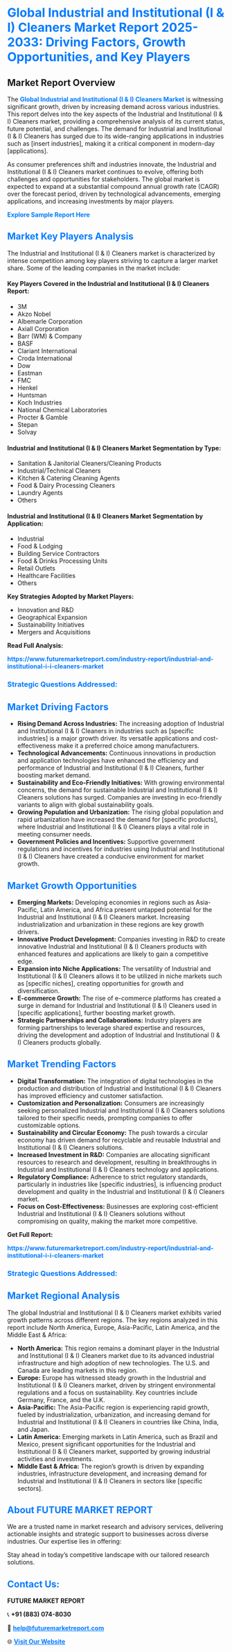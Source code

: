 <h1 style="color: #007BFF;">Global Industrial and Institutional (I & I) Cleaners Market Report 2025-2033: Driving Factors, Growth Opportunities, and Key Players</h1>

<section id="overview">
<h2>Market Report Overview</h2>
<p>The <a href="https://www.futuremarketreport.com/industry-report/industrial-and-institutional-i-i-cleaners-market" style="color: #007BFF; text-decoration: none;"><strong>Global Industrial and Institutional (I & I) Cleaners Market</strong></a> is witnessing significant growth, driven by increasing demand across various industries. This report delves into the key aspects of the Industrial and Institutional (I & I) Cleaners market, providing a comprehensive analysis of its current status, future potential, and challenges. The demand for Industrial and Institutional (I & I) Cleaners has surged due to its wide-ranging applications in industries such as [insert industries], making it a critical component in modern-day [applications].</p>
<p>As consumer preferences shift and industries innovate, the Industrial and Institutional (I & I) Cleaners market continues to evolve, offering both challenges and opportunities for stakeholders. The global market is expected to expand at a substantial compound annual growth rate (CAGR) over the forecast period, driven by technological advancements, emerging applications, and increasing investments by major players.</p>
</section>

<section id="overview">
<p><a href="https://www.futuremarketreport.com/request-sample/reportId=101335" style="color: #007BFF; text-decoration: none;"><strong>Explore Sample Report Here</strong></a></p>
</section>

<section id="key-players">
<h2 style="color: #007BFF;">Market Key Players Analysis</h2>
<p>The Industrial and Institutional (I & I) Cleaners market is characterized by intense competition among key players striving to capture a larger market share. Some of the leading companies in the market include:</p>
<h4>Key Players Covered in the Industrial and Institutional (I & I) Cleaners Report:</h4>
<ul><li>3M</li><li>Akzo Nobel</li><li>Albemarle Corporation</li><li>Axiall Corporation</li><li>Barr (WM) &amp; Company</li><li>BASF</li><li>Clariant International</li><li>Croda International</li><li>Dow</li><li>Eastman</li><li>FMC</li><li>Henkel</li><li>Huntsman</li><li>Koch Industries</li><li>National Chemical Laboratories</li><li>Procter &amp; Gamble</li><li>Stepan</li><li>Solvay</li></ul>
<h4>Industrial and Institutional (I & I) Cleaners Market Segmentation by Type:</h4>
<ul><li>Sanitation &amp; Janitorial Cleaners/Cleaning Products</li><li>Industrial/Technical Cleaners</li><li>Kitchen &amp; Catering Cleaning Agents</li><li>Food &amp; Dairy Processing Cleaners</li><li>Laundry Agents</li><li>Others</li></ul>

<h4>Industrial and Institutional (I & I) Cleaners Market Segmentation by Application:</h4>
<ul><li>Industrial</li><li>Food &amp; Lodging</li><li>Building Service Contractors</li><li>Food &amp; Drinks Processing Units</li><li>Retail Outlets</li><li>Healthcare Facilities</li><li>Others</li></ul>
<p><strong>Key Strategies Adopted by Market Players:</strong></p>
<ul>
<li>Innovation and R&D</li>
<li>Geographical Expansion</li>
<li>Sustainability Initiatives</li>
<li>Mergers and Acquisitions</li>
</ul>
</section>

<section>
<p><strong>Read Full Analysis: </strong></p><a href="https://www.futuremarketreport.com/industry-report/industrial-and-institutional-i-i-cleaners-market" style="color: #007BFF; text-decoration: none;"><strong>https://www.futuremarketreport.com/industry-report/industrial-and-institutional-i-i-cleaners-market</strong></a>
<h3 style="color: #007BFF;">Strategic Questions Addressed:</h3>
</section>

<section id="driving-factors">
<h2 style="color: #007BFF;">Market Driving Factors</h2>
<ul>
<li><strong>Rising Demand Across Industries:</strong> The increasing adoption of Industrial and Institutional (I & I) Cleaners in industries such as [specific industries] is a major growth driver. Its versatile applications and cost-effectiveness make it a preferred choice among manufacturers.</li>
<li><strong>Technological Advancements:</strong> Continuous innovations in production and application technologies have enhanced the efficiency and performance of Industrial and Institutional (I & I) Cleaners, further boosting market demand.</li>
<li><strong>Sustainability and Eco-Friendly Initiatives:</strong> With growing environmental concerns, the demand for sustainable Industrial and Institutional (I & I) Cleaners solutions has surged. Companies are investing in eco-friendly variants to align with global sustainability goals.</li>
<li><strong>Growing Population and Urbanization:</strong> The rising global population and rapid urbanization have increased the demand for [specific products], where Industrial and Institutional (I & I) Cleaners plays a vital role in meeting consumer needs.</li>
<li><strong>Government Policies and Incentives:</strong> Supportive government regulations and incentives for industries using Industrial and Institutional (I & I) Cleaners have created a conducive environment for market growth.</li>
</ul>
</section>

<section id="growth-opportunities">
<h2 style="color: #007BFF;">Market Growth Opportunities</h2>
<ul>
<li><strong>Emerging Markets:</strong> Developing economies in regions such as Asia-Pacific, Latin America, and Africa present untapped potential for the Industrial and Institutional (I & I) Cleaners market. Increasing industrialization and urbanization in these regions are key growth drivers.</li>
<li><strong>Innovative Product Development:</strong> Companies investing in R&D to create innovative Industrial and Institutional (I & I) Cleaners products with enhanced features and applications are likely to gain a competitive edge.</li>
<li><strong>Expansion into Niche Applications:</strong> The versatility of Industrial and Institutional (I & I) Cleaners allows it to be utilized in niche markets such as [specific niches], creating opportunities for growth and diversification.</li>
<li><strong>E-commerce Growth:</strong> The rise of e-commerce platforms has created a surge in demand for Industrial and Institutional (I & I) Cleaners used in [specific applications], further boosting market growth.</li>
<li><strong>Strategic Partnerships and Collaborations:</strong> Industry players are forming partnerships to leverage shared expertise and resources, driving the development and adoption of Industrial and Institutional (I & I) Cleaners products globally.</li>
</ul>
</section>

<section id="trending-factors">
<h2 style="color: #007BFF;">Market Trending Factors</h2>
<ul>
<li><strong>Digital Transformation:</strong> The integration of digital technologies in the production and distribution of Industrial and Institutional (I & I) Cleaners has improved efficiency and customer satisfaction.</li>
<li><strong>Customization and Personalization:</strong> Consumers are increasingly seeking personalized Industrial and Institutional (I & I) Cleaners solutions tailored to their specific needs, prompting companies to offer customizable options.</li>
<li><strong>Sustainability and Circular Economy:</strong> The push towards a circular economy has driven demand for recyclable and reusable Industrial and Institutional (I & I) Cleaners solutions.</li>
<li><strong>Increased Investment in R&D:</strong> Companies are allocating significant resources to research and development, resulting in breakthroughs in Industrial and Institutional (I & I) Cleaners technology and applications.</li>
<li><strong>Regulatory Compliance:</strong> Adherence to strict regulatory standards, particularly in industries like [specific industries], is influencing product development and quality in the Industrial and Institutional (I & I) Cleaners market.</li>
<li><strong>Focus on Cost-Effectiveness:</strong> Businesses are exploring cost-efficient Industrial and Institutional (I & I) Cleaners solutions without compromising on quality, making the market more competitive.</li>
</ul>
</section>

<section>
<p><strong>Get Full Report: </strong></p><a href="https://www.futuremarketreport.com/industry-report/industrial-and-institutional-i-i-cleaners-market" style="color: #007BFF; text-decoration: none;"><strong>https://www.futuremarketreport.com/industry-report/industrial-and-institutional-i-i-cleaners-market</strong></a>
<h3 style="color: #007BFF;">Strategic Questions Addressed:</h3>
</section>


<section id="regional-analysis">
<h2 style="color: #007BFF;">Market Regional Analysis</h2>
<p>The global Industrial and Institutional (I & I) Cleaners market exhibits varied growth patterns across different regions. The key regions analyzed in this report include North America, Europe, Asia-Pacific, Latin America, and the Middle East & Africa:</p>
<ul>
<li><strong>North America:</strong> This region remains a dominant player in the Industrial and Institutional (I & I) Cleaners market due to its advanced industrial infrastructure and high adoption of new technologies. The U.S. and Canada are leading markets in this region.</li>
<li><strong>Europe:</strong> Europe has witnessed steady growth in the Industrial and Institutional (I & I) Cleaners market, driven by stringent environmental regulations and a focus on sustainability. Key countries include Germany, France, and the U.K.</li>
<li><strong>Asia-Pacific:</strong> The Asia-Pacific region is experiencing rapid growth, fueled by industrialization, urbanization, and increasing demand for Industrial and Institutional (I & I) Cleaners in countries like China, India, and Japan.</li>
<li><strong>Latin America:</strong> Emerging markets in Latin America, such as Brazil and Mexico, present significant opportunities for the Industrial and Institutional (I & I) Cleaners market, supported by growing industrial activities and investments.</li>
<li><strong>Middle East & Africa:</strong> The region’s growth is driven by expanding industries, infrastructure development, and increasing demand for Industrial and Institutional (I & I) Cleaners in sectors like [specific sectors].</li>
</ul>
</section>

<footer>
<h2 style="color: #007BFF;">About FUTURE MARKET REPORT</h2>
<p>We are a trusted name in market research and advisory services, delivering actionable insights and strategic support to businesses across diverse industries. Our expertise lies in offering:</p>

<p>Stay ahead in today’s competitive landscape with our tailored research solutions.</p>

<h2 style="color: #007BFF;">Contact Us:</h2>
<p><strong>FUTURE MARKET REPORT</strong></p>
<p>📞 <strong>+91 (883) 074-8030</strong></p>
<p>📧 <strong><a href="mailto:help@futuremarketreport.com" style="color: #007BFF;">help@futuremarketreport.com</a></strong></p>
<p>🌐 <strong><a href="https://www.futuremarketreport.com/" style="color: #007BFF;">Visit Our Website</a></strong></p>
</footer>
